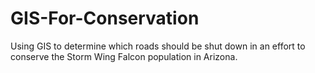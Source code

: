 # GIS-For-Conservation
Using GIS to determine which roads should be shut down in an effort to conserve the Storm Wing Falcon population in Arizona.
